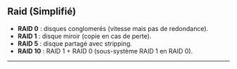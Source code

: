 ## Raid (Simplifié)
- **RAID 0** : disques conglomerés (vitesse mais pas de redondance).
- **RAID 1** : disque miroir (copie en cas de perte).
- **RAID 5** : disque partagé avec stripping.
- **RAID 10** : RAID 1 + RAID 0 (sous-système RAID 1 en RAID 0).

---
